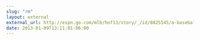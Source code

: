 ```yaml
---
slug: "rm"
layout: external
external_url: http://espn.go.com/mlb/hof13/story/_/id/8825545/a-baseball-hall-fame-voter-blank-ballot
date: 2013-01-09T13:11:01-06:00
---
```

